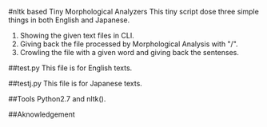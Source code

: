 #nltk based Tiny Morphological Analyzers
This tiny script dose three simple things in both English and Japanese.
1. Showing the given text files in CLI.
2. Giving back the file processed by Morphological Analysis with "/".
3. Crowling the file with a given word and giving back the sentenses.

##test.py
This file is for English texts.

##testj.py
This file is for Japanese texts.

##Tools
Python2.7 and nltk().


##Aknowledgement
